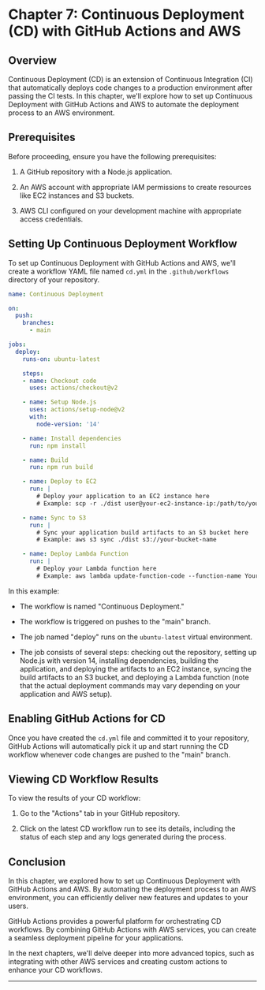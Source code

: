 # Chapter 7: Continuous Deployment (CD) with GitHub Actions and AWS

## Overview

Continuous Deployment (CD) is an extension of Continuous Integration (CI) that automatically deploys code changes to a production environment after passing the CI tests. In this chapter, we'll explore how to set up Continuous Deployment with GitHub Actions and AWS to automate the deployment process to an AWS environment.

## Prerequisites

Before proceeding, ensure you have the following prerequisites:

1. A GitHub repository with a Node.js application.

2. An AWS account with appropriate IAM permissions to create resources like EC2 instances and S3 buckets.

3. AWS CLI configured on your development machine with appropriate access credentials.

## Setting Up Continuous Deployment Workflow

To set up Continuous Deployment with GitHub Actions and AWS, we'll create a workflow YAML file named `cd.yml` in the `.github/workflows` directory of your repository.

```yaml
name: Continuous Deployment

on:
  push:
    branches:
      - main

jobs:
  deploy:
    runs-on: ubuntu-latest

    steps:
    - name: Checkout code
      uses: actions/checkout@v2

    - name: Setup Node.js
      uses: actions/setup-node@v2
      with:
        node-version: '14'

    - name: Install dependencies
      run: npm install

    - name: Build
      run: npm run build

    - name: Deploy to EC2
      run: |
        # Deploy your application to an EC2 instance here
        # Example: scp -r ./dist user@your-ec2-instance-ip:/path/to/your/app

    - name: Sync to S3
      run: |
        # Sync your application build artifacts to an S3 bucket here
        # Example: aws s3 sync ./dist s3://your-bucket-name

    - name: Deploy Lambda Function
      run: |
        # Deploy your Lambda function here
        # Example: aws lambda update-function-code --function-name YourFunction --zip-file fileb://./dist/lambda-function.zip
```

In this example:

- The workflow is named "Continuous Deployment."

- The workflow is triggered on pushes to the "main" branch.

- The job named "deploy" runs on the `ubuntu-latest` virtual environment.

- The job consists of several steps: checking out the repository, setting up Node.js with version 14, installing dependencies, building the application, and deploying the artifacts to an EC2 instance, syncing the build artifacts to an S3 bucket, and deploying a Lambda function (note that the actual deployment commands may vary depending on your application and AWS setup).

## Enabling GitHub Actions for CD

Once you have created the `cd.yml` file and committed it to your repository, GitHub Actions will automatically pick it up and start running the CD workflow whenever code changes are pushed to the "main" branch.

## Viewing CD Workflow Results

To view the results of your CD workflow:

1. Go to the "Actions" tab in your GitHub repository.

2. Click on the latest CD workflow run to see its details, including the status of each step and any logs generated during the process.

## Conclusion

In this chapter, we explored how to set up Continuous Deployment with GitHub Actions and AWS. By automating the deployment process to an AWS environment, you can efficiently deliver new features and updates to your users.

GitHub Actions provides a powerful platform for orchestrating CD workflows. By combining GitHub Actions with AWS services, you can create a seamless deployment pipeline for your applications.

In the next chapters, we'll delve deeper into more advanced topics, such as integrating with other AWS services and creating custom actions to enhance your CD workflows.

---